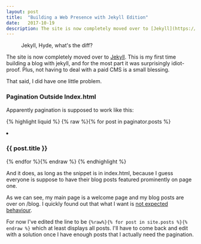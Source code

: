 ```yaml
---
layout: post
title:  "Building a Web Presence with Jekyll Edition"
date:   2017-10-19
description: The site is now completely moved over to [Jekyll](https://jekyllrb.com/). This is my first time building a blog with jekyll, and for the most part it was surprisingly idiot-proof. Plus, not having to deal with a paid CMS is a small blessing.
---
```


<figure>
	<img src="{{ '/assets/img/drjekyll.jpg' | prepend: site.baseurl }}" alt="">
	<figcaption>Jekyll, Hyde, what's the diff?</figcaption>
</figure>

The site is now completely moved over to [Jekyll](https://jekyllrb.com/). This is my first time building a blog with jekyll, and for the most part it was surprisingly idiot-proof. Plus, not having to deal with a paid CMS is a small blessing.

That said, I did have one little problem.

### Pagination Outside Index.html

Apparently pagination is supposed to work like this:

{% highlight liquid %}
{% raw %}{% for post in paginator.posts %}
<li>
    <h3>{{ post.title }}</h3>
</li>
{% endfor %}{% endraw %}
{% endhighlight %}

And it does, as long as the snippet is in index.html, because I guess everyone is suppose to have their blog posts featured prominently on page one.

As we can see, my main page is a welcome page and my blog posts are over on /blog. I quickly found out that what I want is [not expected behaviour](https://github.com/jekyll/jekyll/issues/267).

For now I've edited the line to be `{%raw%}{% for post in site.posts %}{% endraw %}` which at least displays all posts. I'll have to come back and edit with a solution once I have enough posts that I actually need the pagination.